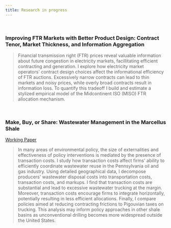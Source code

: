 ```yaml
---
title: Research in progress
---
```


&nbsp;

### Improving FTR Markets with Better Product Design: Contract Tenor, Market Thickness, and Information Aggregation

> Financial transmission right (FTR) prices reveal valuable information about future congestion in electricity markets, facillitating efficient contracting and generation. I explore how electricity market operators' contract design choices affect the informational efficiency of FTR auctions. Excessively narrow contracts can lead to thin markets and noisy prices, while overly broad contracts result in information loss. To quantify this tradeoff I build and estimate a stylized empirical model of the Midcontinent ISO (MISO) FTR allocation mechanism.

&nbsp;

### Make, Buy, or Share: Wastewater Management in the Marcellus Shale

[Working Paper](papers/wastewater.pdf)

> In many areas of environmental policy, the size of externalities and effectiveness of policy interventions is mediated by the presence of transaction costs. I study how transaction costs affect firms' ability to efficiently coordinate wastewater reuse in the Pennsylvania oil and gas industry. Using detailed geographical data, I decompose producers' wastewater disposal costs into transportation costs, transaction costs, and markups. I find that transaction costs are substantial and lead to excessive wastewater trucking at the margin. Moreover, transaction costs encourage firms to integrate horizontally, potentially resulting in less efficient allocations. Finally, I compare policies aimed at reducing contracting frictions to Pigouvian taxes on trucking. This analysis may inform policy approaches in other shale basins as unconventional drilling becomes more widespread outside the United States.

